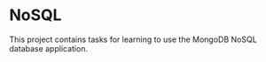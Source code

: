 # NoSQL

This project contains tasks for learning to use the MongoDB NoSQL database application.

 
